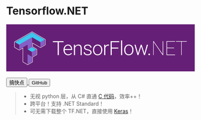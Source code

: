 # Tensorflow.NET

![logo](_images/tf.net.logo.png)

<div class="text-center">
    <a href="#/zh-cn/essentials/introduction">
        <button class="btn btn-lg btn-primary">搞快点</button>
    </a>
    <a href="https://github.com/SciSharp/TensorFlow.NET">
        <button class="btn btn-lg btn-light">GitHub</button>
    </a>
</div>

> -   无视 python 层，从 C# 直通 [C 代码](https://www.tensorflow.org/)，效率++！
> -   跨平台！支持 .NET Standard！
> -   可无需下载整个 TF.NET，直接使用 [Keras](<(https://www.nuget.org/packages/TensorFlow.Keras/)>)！
